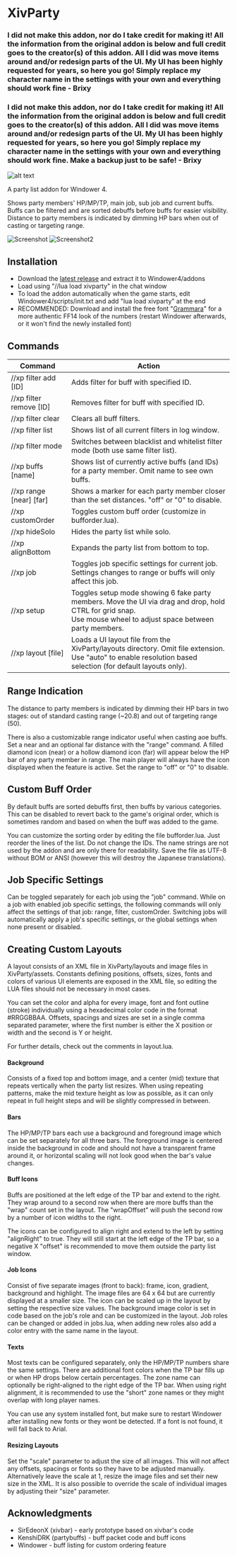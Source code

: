 # XivParty

### I did not make this addon, nor do I take credit for making it! All the information from the original addon is below and full credit goes to the creator(s) of this addon. All I did was move items around and/or redesign parts of the UI. My UI has been highly requested for years, so here you go! Simply replace my character name in the settings with your own and everything should work fine - Brixy
### I did not make this addon, nor do I take credit for making it! All the information from the original addon is below and full credit goes to the creator(s) of this addon. All I did was move items around and/or redesign parts of the UI. My UI has been highly requested for years, so here you go! Simply replace my character name in the settings with your own and everything should work fine. Make a backup just to be safe! - Brixy
![alt text](https://i.imgur.com/sweY5Uw.png)


A party list addon for Windower 4.

Shows party members' HP/MP/TP, main job, sub job and current buffs. Buffs can be filtered and are sorted debuffs before buffs for easier visibility. Distance to party members is indicated by dimming HP bars when out of casting or targeting range.

![Screenshot](https://i.imgur.com/9i5lt8r.jpg) ![Screenshot2](https://i.imgur.com/cntqR38.jpg)

## Installation
* Download the [latest release](https://github.com/Tylas11/XivParty/releases) and extract it to Windower4/addons
* Load using "//lua load xivparty" in the chat window
* To load the addon automatically when the game starts, edit Windower4/scripts/init.txt and add "lua load xivparty" at the end
* RECOMMENDED: Download and install the free font "[Grammara](https://www.fontspace.com/grammara-font-f4454)" for a more authentic FF14 look of the numbers (restart Windower afterwards, or it won't find the newly installed font)

## Commands

| Command                 | Action                                                                                         |
| ----------------------- | ---------------------------------------------------------------------------------------------- |
| //xp filter add [ID]    | Adds filter for buff with specified ID.                                                        |
| //xp filter remove [ID] | Removes filter for buff with specified ID.                                                     |
| //xp filter clear       | Clears all buff filters.                                                                       |
| //xp filter list        | Shows list of all current filters in log window.                                               |
| //xp filter mode        | Switches between blacklist and whitelist filter mode (both use same filter list).              |
| //xp buffs [name]       | Shows list of currently active buffs (and IDs) for a party member. Omit name to see own buffs. |
| //xp range [near] [far] | Shows a marker for each party member closer than the set distances. "off" or "0" to disable.   |
| //xp customOrder        | Toggles custom buff order (customize in bufforder.lua).                                        |
| //xp hideSolo           | Hides the party list while solo.                                                               |
| //xp alignBottom        | Expands the party list from bottom to top.                                                     |
| //xp job                | Toggles job specific settings for current job. Settings changes to range or buffs will only affect this job. |
| //xp setup              | Toggles setup mode showing 6 fake party members. Move the UI via drag and drop, hold CTRL for grid snap. <br> Use mouse wheel to adjust space between party members. |
| //xp layout [file]      | Loads a UI layout file from the XivParty/layouts directory. Omit file extension. <br/> Use "auto" to enable resolution based selection (for default layouts only). |

## Range Indication
The distance to party members is indicated by dimming their HP bars in two stages: out of standard casting range (~20.8) and out of targeting range (50).

There is also a customizable range indicator useful when casting aoe buffs. Set a near and an optional far distance with the "range" command. A filled diamond icon (near) or a hollow diamond icon (far) will appear below the HP bar of any party member in range. The main player will always have the icon displayed when the feature is active. Set the range to "off" or "0" to disable.

## Custom Buff Order
By default buffs are sorted debuffs first, then buffs by various categories. This can be disabled to revert back to the game's original order, which is sometimes random and based on when the buff was added to the game.

You can customize the sorting order by editing the file bufforder.lua. Just reorder the lines of the list. Do not change the IDs. The name strings are not used by the addon and are only there for readability. Save the file as UTF-8 without BOM or ANSI (however this will destroy the Japanese translations).

## Job Specific Settings
Can be toggled separately for each job using the "job" command. While on a job with enabled job specific settings, the following commands will only affect the settings of that job: range, filter, customOrder. Switching jobs will automatically apply a job's specific settings, or the global settings when none present or disabled.

## Creating Custom Layouts
A layout consists of an XML file in XivParty/layouts and image files in XivParty/assets. Constants defining positions, offsets, sizes, fonts and colors of various UI elements are exposed in the XML file, so editing the LUA files should not be necessary in most cases.

You can set the color and alpha for every image, font and font outline (stroke) individually using a hexadecimal color code in the format #RRGGBBAA. Offsets, spacings and sizes are set in a single comma separated parameter, where the first number is either the X position or width and the second is Y or height. 

For further details, check out the comments in layout.lua.

#### Background
Consists of a fixed top and bottom image, and a center (mid) texture that repeats vertically when the party list resizes. When using repeating patterns, make the mid texture height as low as possible, as it can only repeat in full height steps and will be slightly compressed in between.

#### Bars
The HP/MP/TP bars each use a background and foreground image which can be set separately for all three bars. The foreground image is centered inside the background in code and should not have a transparent frame around it, or horizontal scaling will not look good when the bar's value changes.

#### Buff Icons
Buffs are positioned at the left edge of the TP bar and extend to the right. They wrap around to a second row when there are more buffs than the "wrap" count set in the layout. The "wrapOffset" will push the second row by a number of icon widths to the right.

The icons can be configured to align right and extend to the left by setting "alignRight" to true. They will still start at the left edge of the TP bar, so a negative X "offset" is recommended to move them outside the party list window.

#### Job Icons
Consist of five separate images (front to back): frame, icon, gradient, background and highlight. The image files are 64 x 64 but are currently displayed at a smaller size. The icon can be scaled up in the layout by setting the respective size values. The background image color is set in code based on the job's role and can be customized in the layout. Job roles can be changed or added in jobs.lua, when adding new roles also add a color entry with the same name in the layout. 

#### Texts
Most texts can be configured separately, only the HP/MP/TP numbers share the same settings. There are additional font colors when the TP bar fills up or when HP drops below certain percentages. The zone name can optionally be right-aligned to the right edge of the TP bar. When using right alignment, it is recommended to use the "short" zone names or they might overlap with long player names.

You can use any system installed font, but make sure to restart Windower after installing new fonts or they wont be detected. If a font is not found, it will fall back to Arial.

#### Resizing Layouts
Set the "scale" parameter to adjust the size of all images. This will not affect any offsets, spacings or fonts so they have to be adjusted manually. Alternatively leave the scale at 1, resize the image files and set their new size in the XML. It is also possible to override the scale of individual images by adjusting their "size" parameter.

## Acknowledgments
* SirEdeonX (xivbar) - early prototype based on xivbar's code
* KenshiDRK (partybuffs) - buff packet code and buff icons
* Windower - buff listing for custom ordering feature

